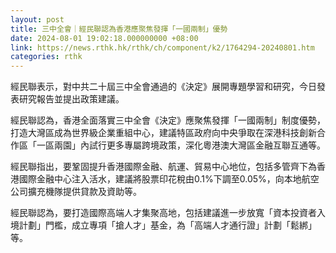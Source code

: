 ```yaml
---
layout: post
title: 三中全會｜經民聯認為香港應聚焦發揮「一國兩制」優勢
date: 2024-08-01 19:02:18.000000000 +08:00
link: https://news.rthk.hk/rthk/ch/component/k2/1764294-20240801.htm
categories: rthk
---
```


經民聯表示，對中共二十屆三中全會通過的《決定》展開專題學習和研究，今日發表研究報告並提出政策建議。

經民聯認為，香港全面落實三中全會《決定》應聚焦發揮「一國兩制」制度優勢，打造大灣區成為世界級企業重組中心，建議特區政府向中央爭取在深港科技創新合作區「一區兩園」內試行更多專屬跨境政策，深化粵港澳大灣區金融互聯互通等。

經民聯指出，要鞏固提升香港國際金融、航運、貿易中心地位，包括多管齊下為香港國際金融中心注入活水，建議將股票印花稅由0.1%下調至0.05%，向本地航空公司擴充機隊提供貸款及資助等。

經民聯認為，要打造國際高端人才集聚高地，包括建議進一步放寬「資本投資者入境計劃」門檻，成立專項「搶人才」基金，為「高端人才通行證」計劃「鬆綁」等。
